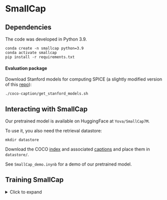 # SmallCap

## Dependencies

The code was developed in Python 3.9.

```
conda create -n smallcap python=3.9
conda activate smallcap
pip install -r requirements.txt
```

#### Evaluation package

Download Stanford models for computing SPICE (a slightly modified version of this [repo](https://github.com/daqingliu/coco-caption.git)):

```./coco-caption/get_stanford_models.sh```

## Interacting with SmallCap

Our pretrained model is available on HuggingFace at `Yova/SmallCap7M`. 

To use it, you also need the retrieval datastore:

```
mkdir datastore
```

Download the COCO [index](https://drive.google.com/file/d/1ZP5I-xbjaNU7cU48C_ctHd95SaA0jBHe/view?usp=sharing) and associated [captions](https://drive.google.com/file/d/1BT0Qc6g40fvtnJ_yY0aipfCuCMgu5qaR/view?usp=sharing) and place them in `datastore/`.

See `SmallCap_demo.inynb` for a demo of our pretrained model.

## Training SmallCap

<details>
<summary>Click to expand</summary>

### Data

Download the COCO Karpathy splits file `dataset_coco.json` from [here](https://www.kaggle.com/datasets/shtvkumar/karpathy-splits) and place it in `data/`.

Download all COCO images (train, val and test, 2017 version) from [here](https://cocodataset.org/#download) and place them in `data/images`. The expected naming format is twelve digits followed by a `.jpg` extension, e.g. `data/images/000000000001.jpg` for image with COCO id `1`.

### Preprocessing

At the moment CLIP models based on ResNet are not available through HuggingFace so it is necessary to also install the original CLIP implementation from [here](https://github.com/openai/CLIP):

```
pip install git+https://github.com/openai/CLIP.git
```

Extract train and val features: 

```
mkdir features
python src/extract_features.py
```

Retrieve captions

```python src/retrieve_captions.py```

### Model training

```python train.py```

Models are saved under name <rag/norag>_<num params>M, e.g. `rag_7M` for a model trained with retrieval augmentation and 7M trainable parameters.

### Inference

```python infer.py --model_path <MODEL_PATH>```

If you also specify `--checkpoint_path` inference runs with only that checkpoint. Else, all checkpoints in `--model_path` are used. 

If you specify `--infer_test` inference uses test data, else val data is used.

E.g. to run inference on the test split with model `rag_7M`, checkpoint `17712`, run

```python infer.py --model_path experiments/rag_7M --checkpoint_path checkpoint-17712 --infer_test```

The model predictions are stored as ```<val/test>_preds.json``` in each respective checkpoint subdirectory.

Note: You can safely ignore the warning `Some weights of ThisGPT2LMHeadModel were not initialized from the model checkpoint at gpt2 and are newly initialized...` It occurs because a new model is first built and then the pre-trained parameters are loaded into it. 

### Evaluate predictions

```python coco-caption/run_eval.py <GOLD_ANN_PATH> <PREDICTIONS_PATH>```
</details>






















